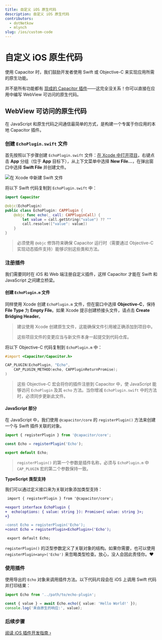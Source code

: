 ```yaml
---
title: 自定义 iOS 原生代码
description: 自定义 iOS 原生代码
contributors:
  - dotNetkow
  - mlynch
slug: /ios/custom-code
---
```


# 自定义 iOS 原生代码

使用 Capacitor 时，我们鼓励开发者使用 Swift 或 Objective-C 来实现应用所需的原生功能。

并不是所有功能都有 [现成的 Capacitor 插件](/plugins.mdx)——这完全没关系！你可以直接在应用中编写 WebView 可访问的原生代码。

## WebView 可访问的原生代码

在 JavaScript 和原生代码之间通信最简单的方式，是构建一个专属于你应用的本地 Capacitor 插件。

### 创建 `EchoPlugin.swift` 文件

首先按照以下步骤创建 `EchoPlugin.swift` 文件：[在 Xcode 中打开项目](/main/ios/index.md#opening-the-ios-project)，右键点击 **App** 分组（位于 **App** 目标下），从上下文菜单中选择 **New File...**，在弹出窗口中选择 **Swift File** 并创建文件。

![在 Xcode 中新建 Swift 文件](../../../../static/img/v5/docs/ios/xcode-new-swift-file.png)

将以下 Swift 代码复制到 `EchoPlugin.swift` 中：

```swift
import Capacitor

@objc(EchoPlugin)
public class EchoPlugin: CAPPlugin {
    @objc func echo(_ call: CAPPluginCall) {
        let value = call.getString("value") ?? ""
        call.resolve(["value": value])
    }
}
```

> 必须使用 `@objc` 修饰符来确保 Capacitor 运行时（需要通过 Objective-C 实现动态插件支持）能够识别这些类和方法。

### 注册插件

我们需要同时在 iOS 和 Web 端注册自定义插件，这样 Capacitor 才能在 Swift 和 JavaScript 之间建立桥梁。

#### 创建 `EchoPlugin.m` 文件

同样使用 Xcode 创建 `EchoPlugin.m` 文件，但在窗口中选择 **Objective-C**，保持 **File Type** 为 **Empty File**。如果 Xcode 提示创建桥接头文件，请点击 **Create Bridging Header**。

> 建议使用 Xcode 创建原生文件，这能确保文件引用被正确添加到项目中。
>
> 这些项目文件的变更应当与新文件本身一起提交到代码仓库。

将以下 Objective-C 代码复制到 `EchoPlugin.m` 中：

```objectivec
#import <Capacitor/Capacitor.h>

CAP_PLUGIN(EchoPlugin, "Echo",
    CAP_PLUGIN_METHOD(echo, CAPPluginReturnPromise);
)
```

> 这些 Objective-C 宏会将你的插件注册到 Capacitor 中，使 JavaScript 能够访问 `EchoPlugin` 及其 `echo` 方法。当你增减 `EchoPlugin.swift` 中的方法时，必须同步更新此文件。

#### JavaScript 部分

在 JavaScript 中，我们使用 `@capacitor/core` 的 `registerPlugin()` 方法来创建一个与 Swift 插件关联的对象。

```typescript
import { registerPlugin } from '@capacitor/core';

const Echo = registerPlugin('Echo');

export default Echo;
```

> `registerPlugin()` 的第一个参数是插件名称，必须与 `EchoPlugin.m` 中 `CAP_PLUGIN` 宏的第二个参数保持一致。

**TypeScript 类型支持**

我们可以通过定义接口来为关联对象添加类型支持：

```diff
 import { registerPlugin } from '@capacitor/core';

+export interface EchoPlugin {
+  echo(options: { value: string }): Promise<{ value: string }>;
+}

-const Echo = registerPlugin('Echo');
+const Echo = registerPlugin<EchoPlugin>('Echo');

 export default Echo;
```

`registerPlugin()` 的泛型参数定义了关联对象的结构。如果你需要，也可以使用 `registerPlugin<any>('Echo')` 来忽略类型检查。放心，没人会因此责怪你。❤️

### 使用插件

使用导出的 `Echo` 对象来调用插件方法。以下代码片段会在 iOS 上调用 Swift 代码并打印结果：

```typescript
import Echo from '../path/to/echo-plugin';

const { value } = await Echo.echo({ value: 'Hello World!' });
console.log('来自原生的响应:', value);
```

### 后续步骤

[阅读 iOS 插件开发指南 &#8250;](/plugins/creating-plugins/ios-guide.md)